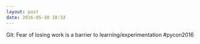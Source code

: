 ```yaml
---
layout: post
date: 2016-05-30 18:33
---
```

Git: Fear of losing work is a barrier to learning/experimentation #pycon2016

